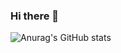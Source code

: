 ### Hi there 👋

![Anurag's GitHub stats](https://github-readme-stats.vercel.app/api?username=liu-jiangyuan&count_private=true&show_icons=true&theme=radical)

